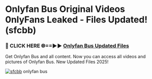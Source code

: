 # Onlyfan Bus Original Videos 0nlyFans Leaked - Files Updated! (sfcbb)

<h3>🔴 CLICK HERE 🌐==►► <a href="https://tinyurl.com/x26r9saj" rel="nofollow">Onlyfan Bus Updated Files</a></h3>

Get Onlyfan Bus and all content. Now you can access all videos and pictures of Onlyfan Bus. New Updated Files 2025!

[![sfcbb](https://i.imgur.com/LkgZPqh.gif)](https://tinyurl.com/x26r9saj)
onlyfan bus